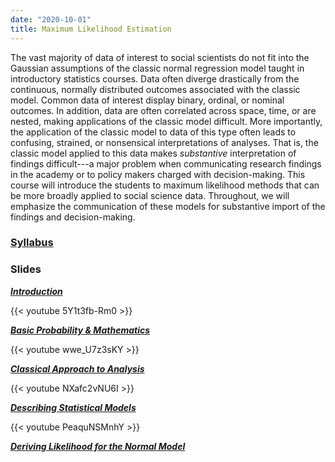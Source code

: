 ```yaml
---
date: "2020-10-01"
title: Maximum Likelihood Estimation
---
```


The vast majority of data of interest to social scientists do not fit into the Gaussian assumptions of the classic normal regression model taught in introductory statistics courses. Data often diverge drastically from the continuous, normally distributed outcomes associated with the classic model. Common data of interest display binary, ordinal, or nominal outcomes. In addition, data are often correlated across space, time, or are nested, making applications of the classic model difficult. More importantly, the application of the classic model to data of this type often leads to confusing, strained, or nonsensical interpretations of analyses. That is, the classic model applied to this data makes *substantive* interpretation of findings difficult---a major problem when communicating research findings in the academy or to policy makers charged with decision-making. This course will introduce the students to maximum likelihood methods that can be more broadly applied to social science data. Throughout, we will emphasize the communication of these models for substantive import of the findings and decision-making.

### [Syllabus](../../../slides/syllabus.html)

### Slides

[***Introduction***](../../../slides/intro_slides.html)

{{< youtube 5Y1t3fb-Rm0 >}}

[***Basic Probability & Mathematics***](../../../slides/likelihood_math.html)

{{< youtube wwe_U7z3sKY >}}

[***Classical Approach to Analysis***](../../../slides/classical_approach.html)

{{< youtube NXafc2vNU6I >}}

[***Describing Statistical Models***](../../../slides/statistical_models.html)

{{< youtube PeaquNSMnhY >}}

[***Deriving Likelihood for the Normal Model***](../../../slides/derive_likelihood.html)